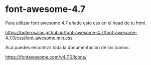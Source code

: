 # font-awesome-4.7

Para utilizar font awesome 4.7 añade este css en el head de tu html.

https://boterosalas.github.io/font-awesome-4.7/font-awesome-4.7.0/css/font-awesome.min.css



Acá puedes encontrar toda la documentación de los íconos:

https://fontawesome.com/v4.7.0/icons/
